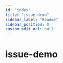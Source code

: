 ```yaml
---
id: "index"
title: "issue-demo"
sidebar_label: "Readme"
sidebar_position: 0
custom_edit_url: null
---
```


# issue-demo
